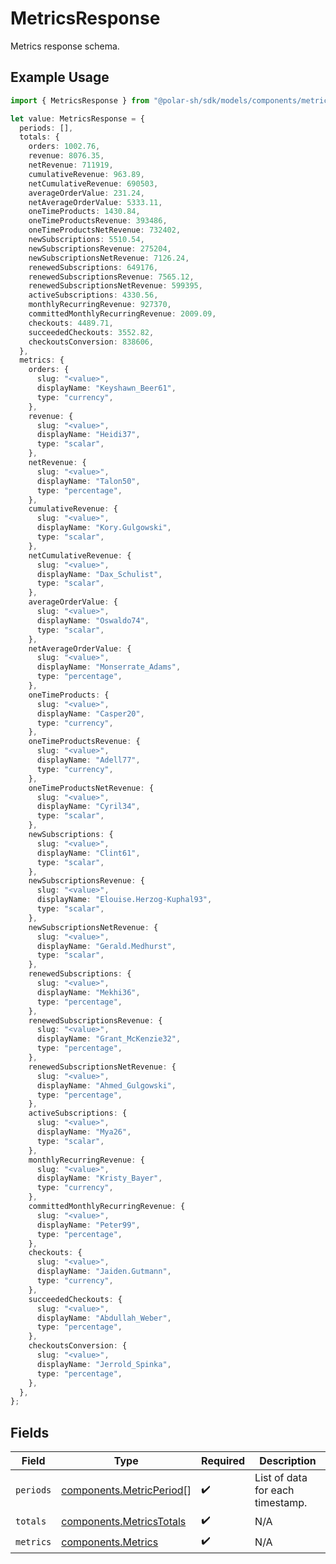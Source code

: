 # MetricsResponse

Metrics response schema.

## Example Usage

```typescript
import { MetricsResponse } from "@polar-sh/sdk/models/components/metricsresponse.js";

let value: MetricsResponse = {
  periods: [],
  totals: {
    orders: 1002.76,
    revenue: 8076.35,
    netRevenue: 711919,
    cumulativeRevenue: 963.89,
    netCumulativeRevenue: 690503,
    averageOrderValue: 231.24,
    netAverageOrderValue: 5333.11,
    oneTimeProducts: 1430.84,
    oneTimeProductsRevenue: 393486,
    oneTimeProductsNetRevenue: 732402,
    newSubscriptions: 5510.54,
    newSubscriptionsRevenue: 275204,
    newSubscriptionsNetRevenue: 7126.24,
    renewedSubscriptions: 649176,
    renewedSubscriptionsRevenue: 7565.12,
    renewedSubscriptionsNetRevenue: 599395,
    activeSubscriptions: 4330.56,
    monthlyRecurringRevenue: 927370,
    committedMonthlyRecurringRevenue: 2009.09,
    checkouts: 4489.71,
    succeededCheckouts: 3552.82,
    checkoutsConversion: 838606,
  },
  metrics: {
    orders: {
      slug: "<value>",
      displayName: "Keyshawn_Beer61",
      type: "currency",
    },
    revenue: {
      slug: "<value>",
      displayName: "Heidi37",
      type: "scalar",
    },
    netRevenue: {
      slug: "<value>",
      displayName: "Talon50",
      type: "percentage",
    },
    cumulativeRevenue: {
      slug: "<value>",
      displayName: "Kory.Gulgowski",
      type: "scalar",
    },
    netCumulativeRevenue: {
      slug: "<value>",
      displayName: "Dax_Schulist",
      type: "scalar",
    },
    averageOrderValue: {
      slug: "<value>",
      displayName: "Oswaldo74",
      type: "scalar",
    },
    netAverageOrderValue: {
      slug: "<value>",
      displayName: "Monserrate_Adams",
      type: "percentage",
    },
    oneTimeProducts: {
      slug: "<value>",
      displayName: "Casper20",
      type: "currency",
    },
    oneTimeProductsRevenue: {
      slug: "<value>",
      displayName: "Adell77",
      type: "currency",
    },
    oneTimeProductsNetRevenue: {
      slug: "<value>",
      displayName: "Cyril34",
      type: "scalar",
    },
    newSubscriptions: {
      slug: "<value>",
      displayName: "Clint61",
      type: "scalar",
    },
    newSubscriptionsRevenue: {
      slug: "<value>",
      displayName: "Elouise.Herzog-Kuphal93",
      type: "scalar",
    },
    newSubscriptionsNetRevenue: {
      slug: "<value>",
      displayName: "Gerald.Medhurst",
      type: "scalar",
    },
    renewedSubscriptions: {
      slug: "<value>",
      displayName: "Mekhi36",
      type: "percentage",
    },
    renewedSubscriptionsRevenue: {
      slug: "<value>",
      displayName: "Grant_McKenzie32",
      type: "percentage",
    },
    renewedSubscriptionsNetRevenue: {
      slug: "<value>",
      displayName: "Ahmed_Gulgowski",
      type: "percentage",
    },
    activeSubscriptions: {
      slug: "<value>",
      displayName: "Mya26",
      type: "scalar",
    },
    monthlyRecurringRevenue: {
      slug: "<value>",
      displayName: "Kristy_Bayer",
      type: "currency",
    },
    committedMonthlyRecurringRevenue: {
      slug: "<value>",
      displayName: "Peter99",
      type: "percentage",
    },
    checkouts: {
      slug: "<value>",
      displayName: "Jaiden.Gutmann",
      type: "currency",
    },
    succeededCheckouts: {
      slug: "<value>",
      displayName: "Abdullah_Weber",
      type: "percentage",
    },
    checkoutsConversion: {
      slug: "<value>",
      displayName: "Jerrold_Spinka",
      type: "percentage",
    },
  },
};
```

## Fields

| Field                                                                | Type                                                                 | Required                                                             | Description                                                          |
| -------------------------------------------------------------------- | -------------------------------------------------------------------- | -------------------------------------------------------------------- | -------------------------------------------------------------------- |
| `periods`                                                            | [components.MetricPeriod](../../models/components/metricperiod.md)[] | :heavy_check_mark:                                                   | List of data for each timestamp.                                     |
| `totals`                                                             | [components.MetricsTotals](../../models/components/metricstotals.md) | :heavy_check_mark:                                                   | N/A                                                                  |
| `metrics`                                                            | [components.Metrics](../../models/components/metrics.md)             | :heavy_check_mark:                                                   | N/A                                                                  |